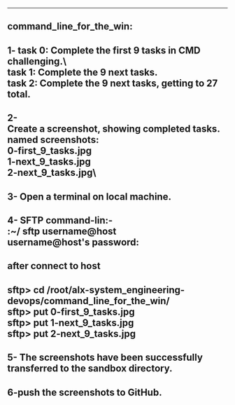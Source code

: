 ------------
command_line_for_the_win:
------------
1-
task 0: Complete the first 9 tasks in CMD challenging.\  
task 1: Complete the 9 next tasks.\
task 2: Complete the 9 next tasks, getting to 27 total.
------------
2-\
Create a screenshot, showing completed tasks.\
named screenshots:\
0-first_9_tasks.jpg\
1-next_9_tasks.jpg\
2-next_9_tasks.jpg\
------------
3- Open a terminal on local machine.
------------
4- SFTP command-lin:-\
:~/ sftp username@host\
username@host's password:
------------
after connect to host
------------
sftp> cd /root/alx-system_engineering-devops/command_line_for_the_win/\
sftp> put 0-first_9_tasks.jpg\
sftp> put 1-next_9_tasks.jpg\
sftp> put 2-next_9_tasks.jpg
--------------
5- The screenshots have been successfully transferred to the sandbox directory.
-------------
6-push the screenshots to GitHub.
------------

